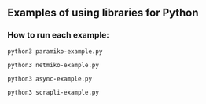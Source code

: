 ## Examples of using libraries for Python

### How to run each example:

`python3 paramiko-example.py`

`python3 netmiko-example.py`

`python3 async-example.py`

`python3 scrapli-example.py`
